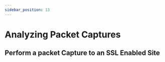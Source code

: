 ```yaml
---
sidebar_position: 13
---
```


# Analyzing Packet Captures

## Perform a packet Capture to an SSL Enabled Site